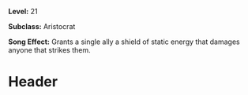 <!-- TITLE: Song: Static Aura -->
<!-- SUBTITLE:  -->

**Level:** 21

**Subclass:** Aristocrat

**Song Effect:** Grants a single ally a shield of static energy that damages anyone that strikes them.

# Header